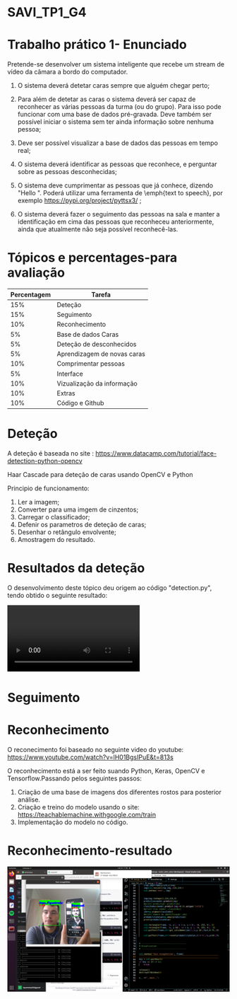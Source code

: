 # SAVI_TP1_G4

# Trabalho prático 1- Enunciado

Pretende-se desenvolver um sistema inteligente que recebe um stream de vídeo da câmara a bordo do computador.

 1. O sistema deverá detetar caras sempre que alguém chegar perto;

 2. Para além de detetar as caras o sistema deverá ser capaz de reconhecer as várias pessoas da turma (ou do grupo). Para isso pode funcionar com uma base de dados pré-gravada. Deve também ser possível iniciar o sistema sem ter ainda informação sobre nenhuma pessoa;

 3. Deve ser possível visualizar a base de dados das pessoas em tempo real;

 4. O sistema deverá identificar as pessoas que reconhece, e perguntar sobre as pessoas desconhecidas;

 5. O sistema deve cumprimentar as pessoas que já conhece, dizendo "Hello <nome da pessoa>". Poderá utilizar uma ferramenta de \emph{text to speech}, por exemplo https://pypi.org/project/pyttsx3/ ;

 6. O sistema deverá fazer o seguimento das pessoas na sala e manter a identificação em cima das pessoas que reconheceu anteriormente, ainda que atualmente não seja possível reconhecê-las.

 # Tópicos e percentages-para avaliação

  | Percentagem  | Tarefa |
| ------------- | ------------- |
  |15%| Deteção|
  |15%| Seguimento|
  |10%| Reconhecimento|
  |5%| Base de dados Caras|
  |5%| Deteção de desconhecidos|
  |5%| Aprendizagem de novas caras|
  |10%| Comprimentar pessoas|
  |5%| Interface|
  |10%| Vizualização da informação|
  |10%| Extras|
  |10%| Código e Github|

  # Deteção
  A deteção é baseada no site : https://www.datacamp.com/tutorial/face-detection-python-opencv
  
  Haar Cascade para deteção de caras usando OpenCV e Python

  Principio de funcionamento:
    
1. Ler a imagem;  
2. Converter para uma imgem de cinzentos;  
3. Carregar o classificador;  
4. Defenir os parametros de deteção de caras;
5. Desenhar o retângulo envolvente;
6. Amostragem do resultado.

  # Resultados da deteção
  O desenvolvimento deste tópico deu origem ao código "detection.py", tendo obtido o seguinte resultado:
  
  ![Alt text](<WhatsApp%20Video%202023-10-26%20at%2011.56.07.mp4>) 
  



# Seguimento

# Reconhecimento
  O reconecimento foi baseado no seguinte video do youtube:
  https://www.youtube.com/watch?v=lH01BgsIPuE&t=813s

  O reconhecimento está a ser feito suando Python, Keras, OpenCV e Tensorflow.Passando pelos seguintes passos:

  1. Criação de uma base de imagens dos diferentes rostos para posterior análise.
  2. Criação e treino do modelo usando o site: https://teachablemachine.withgoogle.com/train
  3. Implementação do modelo no código.
# Reconhecimento-resultado
![Alt text](<Screenshot from 2023-10-26 11-06-09.png>)



